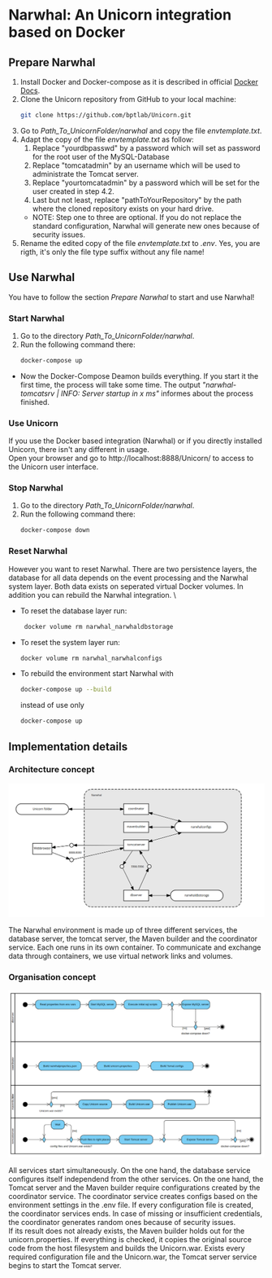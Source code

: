 # Narwhal: An Unicorn integration based on Docker
## Prepare Narwhal
1. Install Docker and Docker-compose as it is described in official [Docker Docs](https://docs.docker.com/).
2. Clone the Unicorn repository from GitHub to your local machine:
    ```sh
    git clone https://github.com/bptlab/Unicorn.git
    ```
3. Go to _Path_To_UnicornFolder/narwhal_ and copy the file _envtemplate.txt_.
4. Adapt the copy of the file _envtemplate.txt_ as follow: 
    1. Replace "yourdbpasswd" by a password which will set as password for the root user of the MySQL-Database
    2. Replace "tomcatadmin" by an username which will be used to administrate the Tomcat server.
    3. Replace "yourtomcatadmin" by a password which will be set for the user created in step 4.2.
    4. Last but not least, replace "pathToYourRepository" by the path where the cloned repository exists on your hard drive.
    * NOTE: Step one to three are optional. If you do not replace the standard configuration, Narwhal will generate new ones because of security issues. 
5. Rename the edited copy of the file _envtemplate.txt_ to _.env_. Yes, you are rigth, it's only the file type suffix without any file name!

## Use Narwhal
You have to follow the section _Prepare Narwhal_ to start and use Narwhal!
### Start Narwhal
1. Go to the directory _Path_To_UnicornFolder/narwhal_.
2. Run the following command there:
    ```sh
    docker-compose up
    ```
* Now the Docker-Compose Deamon builds everything. If you start it the first time, the process will take some time. The output _"narwhal-tomcatsrv | INFO: Server startup in x ms"_ informes about the process finished. 

### Use Unicorn
If you use the Docker based integration (Narwhal) or if you directly installed Unicorn, there isn't any different in usage. \
Open your browser and go to http://localhost:8888/Unicorn/ to access to the Unicorn user interface.

### Stop Narwhal
1. Go to the directory _Path_To_UnicornFolder/narwhal_.
2. Run the following command there:
    ```sh
    docker-compose down
    ```

### Reset Narwhal
However you want to reset Narwhal. There are two persistence layers, the database for all data depends on the event processing and the Narwhal system layer. Both data exists on seperated virtual Docker volumes. In addition you can rebuild the Narwhal integration. \
* To reset the database layer run: 
    ```sh
     docker volume rm narwhal_narwhaldbstorage 
    ```
* To reset the system layer run:
    ```sh
    docker volume rm narwhal_narwhalconfigs
    ```
* To rebuild the environment start Narwhal with
    ```sh
    docker-compose up --build
    ```
    instead of use only
    ```sh
    docker-compose up
    ```

## Implementation details
### Architecture concept

![Narwhal architecture concept](./assets/images/narwhal-architecture.png)

The Narwhal environment is made up of three different services, the database server, the tomcat server, the Maven builder and the coordinator service. Each one runs in its own container. To communicate and exchange data through containers, we use virtual network links and volumes.

### Organisation concept

![Narwhal organisation concept](./assets/images/narwhal-process-overview.png)

All services start simultaneously. On the one hand, the database service configures itself independend from the other services. On the one hand, the Tomcat server and the Maven builder require configurations created by the coordinator service. The coordinator service creates configs based on the environment settings in the .env file. If every configuration file is created, the coordinator services ends. In case of missing or insufficient credentials, the coordinator generates random ones because of security issues. \
If its result does not already exists, the Maven builder holds out for the unicorn.properties. If everything is checked, it copies the original source code from the host filesystem and builds the Unicorn.war. 
Exists every required configuration file and the Unicorn.war, the Tomcat server service begins to start the Tomcat server.